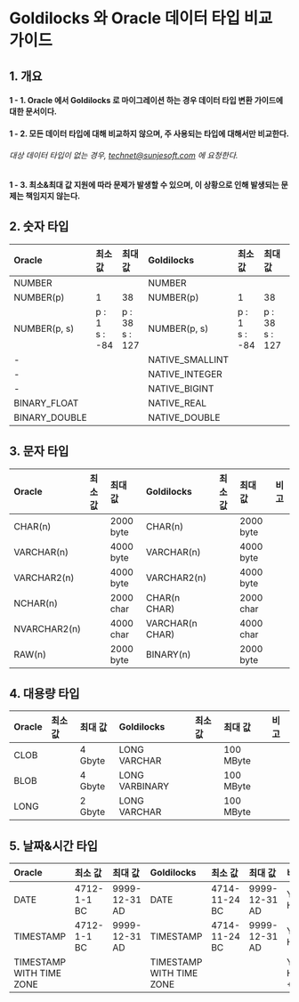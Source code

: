 # Goldilocks 와 Oracle 데이터 타입 비교 가이드

## 1. 개요

#### 1 - 1. Oracle 에서 Goldilocks 로 마이그레이션 하는 경우 데이터 타입 변환 가이드에 대한 문서이다.

#### 1 - 2. 모든 데이터 타입에 대해 비교하지 않으며, 주 사용되는 타입에 대해서만 비교한다.

###### 대상 데이터 타입이 없는 경우, technet@sunjesoft.com 에 요청한다.

#### 1 - 3. 최소&최대 값 지원에 따라 문제가 발생할 수 있으며, 이 상황으로 인해 발생되는 문제는 책임지지 않는다.


## 2. 숫자 타입

| Oracle | 최소 값 | 최대 값 | Goldilocks | 최소 값 | 최대 값 | 비고 |
|:--     |:--      |:--      |:--         |:--      |:--      |:-- |
| NUMBER |  |  | NUMBER |  |  | |
| NUMBER(p)    | 1 | 38 | NUMBER(p) | 1 | 38 | |
| NUMBER(p, s) | p : 1<br/>s : -84 | p : 38<br/>s : 127 | NUMBER(p, s) | p : 1<br/>s : -84 | p : 38<br/>s : 127 | |
| - | | | NATIVE_SMALLINT | | | |
| - | | | NATIVE_INTEGER | | | |
| - | | | NATIVE_BIGINT | | | |
| BINARY_FLOAT | | | NATIVE_REAL | | | |
| BINARY_DOUBLE | | | NATIVE_DOUBLE | | | |

## 3. 문자 타입

| Oracle | 최소 값 | 최대 값 | Goldilocks | 최소 값 | 최대 값 | 비고 |
|:--     |:--      |:--      |:--         |:--      |:--      |:--   |
| CHAR(n) |  | 2000 byte | CHAR(n) |  | 2000 byte | |
| VARCHAR(n) |  | 4000 byte | VARCHAR(n) |  | 4000 byte | |
| VARCHAR2(n) |  | 4000 byte | VARCHAR2(n) |  | 4000 byte | |
| NCHAR(n) |  | 2000 char | CHAR(n CHAR) |  | 2000 char | |
| NVARCHAR2(n) |  | 4000 char | VARCHAR(n CHAR) |  | 4000 char | |
| RAW(n) |  | 2000 byte | BINARY(n) |  | 2000 byte | |

## 4. 대용량 타입

| Oracle | 최소 값 | 최대 값 | Goldilocks | 최소 값 | 최대 값 | 비고 |
|:--     |:--      |:--      |:--         |:--      |:--      |:--   |
| CLOB |  | 4 Gbyte | LONG VARCHAR |  | 100 MByte | |
| BLOB |  | 4 Gbyte | LONG VARBINARY |  | 100 MByte | |
| LONG |  | 2 Gbyte | LONG VARCHAR |  | 100 MByte | |

## 5. 날짜&시간 타입

| Oracle | 최소 값 | 최대 값 | Goldilocks | 최소 값 | 최대 값 | 비고 |
|:--     |:--      |:--      |:--         |:--      |:--      |:--   |
| DATE | 4712-1-1 BC | 9999-12-31 AD | DATE | 4714-11-24 BC | 9999-12-31 AD | YYYY-MM-DD HH24:MI:SS |
| TIMESTAMP | 4712-1-1 BC | 9999-12-31 AD | TIMESTAMP | 4714-11-24 BC | 9999-12-31 AD | YYYY-MM-DD HH24:MI:SS.FF6 |
| TIMESTAMP WITH TIME ZONE | | | TIMESTAMP WITH TIME ZONE | | | YYYY-MM-DD HH24:MI:SS.FF6 +TZH |
